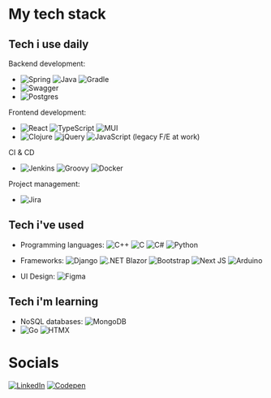 # My tech stack

## Tech i use daily
Backend development: 
* ![Spring](https://img.shields.io/badge/Spring-%236DB33F.svg?style=flat-square&logo=spring&logoColor=white) 
 ![Java](https://img.shields.io/badge/Java-ED8B00?style=flat-square&logo=java&logoColor=white) 
![Gradle](https://img.shields.io/badge/Gradle-02303A.svg?style=flat-square&logo=Gradle&logoColor=white)
* ![Swagger](https://img.shields.io/badge/-Swagger-%23Clojure?style=flat-square&logo=Swagger&logoColor=white)
* ![Postgres](https://img.shields.io/badge/Postgres-%23316192.svg?style=flat-square&logo=postgresql&logoColor=white) 

Frontend development:
* ![React](https://img.shields.io/badge/React-%2320232a.svg?style=flat-square&logo=react&logoColor=%2361DAFB) 
![TypeScript](https://img.shields.io/badge/TypeScript-%23007ACC.svg?style=flat-square&logo=typescript&logoColor=white) 
 ![MUI](https://img.shields.io/badge/MUI-%230081CB.svg?style=flat-square&logo=material-ui&logoColor=white) 
* ![Clojure](https://img.shields.io/badge/Clojure-%23Clojure.svg?style=flat-square&logo=Clojure&logoColor=Clojure) 
![jQuery](https://img.shields.io/badge/jQuery-%230769AD.svg?style=flat-square&logo=jquery&logoColor=white) 
![JavaScript](https://img.shields.io/badge/JavaScript-%23323330.svg?style=flat-square&logo=javascript&logoColor=%23F7DF1E) (legacy F/E at work)

CI & CD
* ![Jenkins](https://img.shields.io/badge/Jenkins-%232C5263.svg?style=flat-square&logo=jenkins&logoColor=white) 
![Groovy](https://img.shields.io/badge/Groovy-4298B8.svg?style=flat-square&logo=Apache+Groovy&logoColor=white) 
![Docker](https://img.shields.io/badge/Docker-%230db7ed.svg?style=flat-square&logo=docker&logoColor=white) 


Project management:
* ![Jira](https://img.shields.io/badge/Jira-%230A0FFF.svg?style=flat-square&logo=jira&logoColor=white) 

## Tech i've used
* Programming languages: ![C++](https://img.shields.io/badge/C++-%2300599C.svg?style=flat-square&logo=c%2B%2B&logoColor=white) 
![C](https://img.shields.io/badge/C-%2300599C.svg?style=flat-square&logo=c&logoColor=white)
![C#](https://img.shields.io/badge/C%23-%23239120.svg?style=flat-square&logo=c-sharp&logoColor=white) 
![Python](https://img.shields.io/badge/Python-3670A0?style=flat-square&logo=python&logoColor=ffdd54) 

* Frameworks:  ![Django](https://img.shields.io/badge/Django-%23092E20.svg?style=flat-square&logo=django&logoColor=white) 
![.NET Blazor](https://img.shields.io/badge/.NET%20Blazor-5C2D91?style=flat-square&logo=.net&logoColor=white) 
![Bootstrap](https://img.shields.io/badge/Bootstrap-%23563D7C.svg?style=flat-square&logo=bootstrap&logoColor=white) 
![Next JS](https://img.shields.io/badge/Next-black?style=flat-square&logo=next.js&logoColor=white) 
![Arduino](https://img.shields.io/badge/-Arduino-00979D?style=flat-square&logo=Arduino&logoColor=white) 
* UI Design: ![Figma](https://img.shields.io/badge/Figma-%23F24E1E.svg?style=flat-square&logo=figma&logoColor=white) 

## Tech i'm learning
* NoSQL databases: ![MongoDB](https://img.shields.io/badge/MongoDB-%234ea94b.svg?style=flat-square&logo=mongodb&logoColor=white) 	
* ![Go](https://img.shields.io/badge/Go-00ADD8?style=flat-square&logo=go&logoColor=white)
![HTMX](https://img.shields.io/badge/HTMX-E34F26?style=flat-square&logo=htmx5&logoColor=white)

# Socials
[![LinkedIn](https://img.shields.io/badge/LinkedIn-%230077B5.svg?logo=linkedin&logoColor=white&style=flat-square)](https://linkedin.com/in/https://www.linkedin.com/in/jan-rokicki-4b648b198/) [![Codepen](https://img.shields.io/badge/Codepen-000000?style=flat-square&logo=codepen&logoColor=white)](https://codepen.io/https://codepen.io/jkerr0) 
